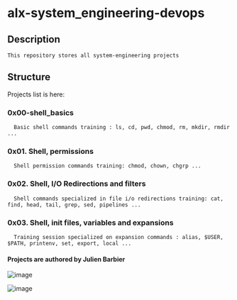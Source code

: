 # alx-system_engineering-devops

## Description
    This repository stores all system-engineering projects
    
## Structure
   Projects list is here:
   
   ### 0x00-shell_basics
      Basic shell commands training : ls, cd, pwd, chmod, rm, mkdir, rmdir ...
   ### 0x01. Shell, permissions
      Shell permission commands training: chmod, chown, chgrp ...
   ### 0x02. Shell, I/O Redirections and filters
      Shell commands specialized in file i/o redirections training: cat, find, head, tail, grep, sed, pipelines ...
   ### 0x03. Shell, init files, variables and expansions
      Training session specialized on expansion commands : alias, $USER, $PATH, printenv, set, export, local ... 
      
   #### Projects are authored by Julien Barbier


 ![image](https://user-images.githubusercontent.com/55035365/130540486-9d00b582-3ad6-4141-98cc-35eac9701780.png)

  
 ![image](https://user-images.githubusercontent.com/55035365/130540163-4847c991-44b1-49ff-b666-57c69d1d8e20.png)

